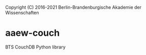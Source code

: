 Copyright (C) 2016-2021 Berlin-Brandenburgische Akademie der Wissenschaften

# aaew-couch

BTS CouchDB Python library
